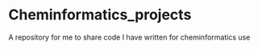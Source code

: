 # Cheminformatics_projects
A repository for me to share code I have written for cheminformatics use
